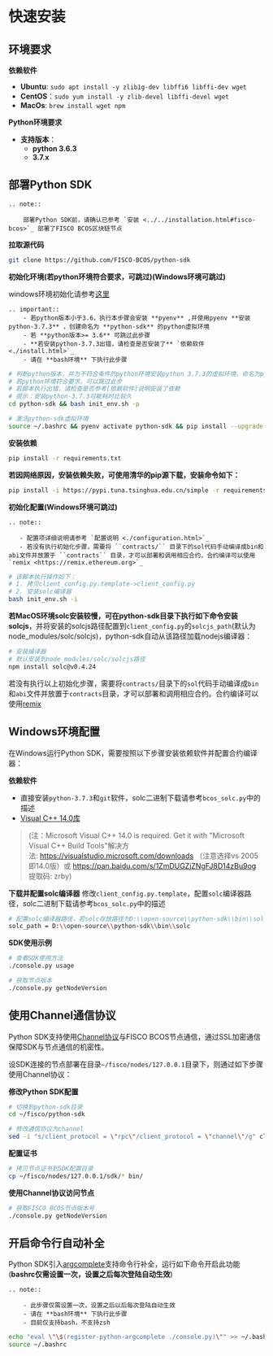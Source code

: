 # 快速安装

## 环境要求

**依赖软件**

- **Ubuntu**: `sudo apt install -y zlib1g-dev libffi6 libffi-dev wget`
- **CentOS**：`sudo yum install -y zlib-devel libffi-devel wget`
- **MacOs**: `brew install wget npm`

**Python环境要求**

- **支持版本**：
    - **python 3.6.3**
    - **3.7.x**

## 部署Python SDK

```eval_rst
.. note::

    部署Python SDK前，请确认已参考 `安装 <../../installation.html#fisco-bcos>`_ 部署了FISCO BCOS区块链节点
```

**拉取源代码**

```bash
git clone https://github.com/FISCO-BCOS/python-sdk
```

**初始化环境(若python环境符合要求，可跳过)(Windows环境可跳过)**

windows环境初始化请参考[这里](./README.md#windows环境配置)

```eval_rst
.. important::
    - 若python版本小于3.6，执行本步骤会安装 **pyenv** ,并使用pyenv **安装python-3.7.3** ，创建命名为 **python-sdk** 的python虚拟环境
    - 若 **python版本>= 3.6** 可跳过此步骤
    - **若安装python-3.7.3出错，请检查是否安装了** `依赖软件 <./install.html>`_ 
    - 请在 **bash环境** 下执行此步骤
```

```bash
# 判断python版本，并为不符合条件的python环境安装python 3.7.3的虚拟环境，命名为python-sdk
# 若python环境符合要求，可以跳过此步
# 若脚本执行出错，请检查是否参考[依赖软件]说明安装了依赖
# 提示：安装python-3.7.3可能耗时比较久
cd python-sdk && bash init_env.sh -p

# 激活python-sdk虚拟环境
source ~/.bashrc && pyenv activate python-sdk && pip install --upgrade pip
```

**安装依赖**

```bash
pip install -r requirements.txt
```

**若因网络原因，安装依赖失败，可使用清华的pip源下载，安装命令如下：**

```bash
pip install -i https://pypi.tuna.tsinghua.edu.cn/simple -r requirements.txt
```

**初始化配置(Windows环境可跳过)**

```eval_rst
.. note::

   - 配置项详细说明请参考 `配置说明 <./configuration.html>`_ 
   - 若没有执行初始化步骤，需要将 ``contracts/`` 目录下的sol代码手动编译成bin和abi文件并放置于 ``contracts`` 目录，才可以部署和调用相应合约，合约编译可以使用 `remix <https://remix.ethereum.org>`_ 

```

```bash
# 该脚本执行操作如下：
# 1. 拷贝client_config.py.template->client_config.py
# 2. 安装solc编译器
bash init_env.sh -i
```

**若MacOS环境solc安装较慢，可在python-sdk目录下执行如下命令安装solcjs**，并将安装的solcjs路径配置到`client_config.py`的`solcjs_path`(默认为node_modules/solc/solcjs)，python-sdk自动从该路径加载nodejs编译器：

```bash
# 安装编译器
# 默认安装到node_modules/solc/solcjs路径
npm install solc@v0.4.24
```

若没有执行以上初始化步骤，需要将`contracts/`目录下的`sol`代码手动编译成`bin`和`abi`文件并放置于`contracts`目录，才可以部署和调用相应合约。合约编译可以使用[remix](https://remix.ethereum.org)


## Windows环境配置

在Windows运行Python SDK，需要按照以下步骤安装依赖软件并配置合约编译器：

**依赖软件**

- 直接安装`python-3.7.3`和`git`软件，solc二进制下载请参考`bcos_solc.py`中的描述
- [Visual C++ 14.0库](https://visualstudio.microsoft.com/downloads)

> (注：Microsoft Visual C++ 14.0 is required. Get it with "Microsoft Visual C++ Build Tools"解决方法: https://visualstudio.microsoft.com/downloads （注意选择vs 2005即14.0版）或 https://pan.baidu.com/s/1ZmDUGZjZNgFJ8D14zBu9og 提取码: zrby)

**下载并配置solc编译器**
修改`client_config.py.template`，配置`solc`编译器路径，solc二进制下载请参考`bcos_solc.py`中的描述

```bash
# 配置solc编译器路径，若solc存放路径为D:\\open-source\\python-sdk\\bin\\solc，则solc_path配置如下：
solc_path = D:\\open-source\\python-sdk\\bin\\solc
```

**SDK使用示例**
```bash
# 查看SDK使用方法
./console.py usage

# 获取节点版本
./console.py getNodeVersion
```

## 使用Channel通信协议

Python SDK支持使用[Channel协议](../../design/protocol_description.html#channelmessage)与FISCO BCOS节点通信，通过SSL加密通信保障SDK与节点通信的机密性。

设SDK连接的节点部署在目录`~/fisco/nodes/127.0.0.1`目录下，则通过如下步骤使用Channel协议：

**修改Python SDK配置**

```bash
# 切换到python-sdk目录
cd ~/fisco/python-sdk

# 修改通信协议为channel
sed -i "s/client_protocol = \"rpc\"/client_protocol = \"channel\"/g" client_config.py
```

**配置证书**
```bash
# 拷贝节点证书到SDK配置目录
cp ~/fisco/nodes/127.0.0.1/sdk/* bin/
```

**使用Channel协议访问节点**

```bash
# 获取FISCO BCOS节点版本号
./console.py getNodeVersion
```

## 开启命令行自动补全

Python SDK引入[argcomplete](https://argcomplete.readthedocs.io/en/latest/)支持命令行补全，运行如下命令开启此功能(**bashrc仅需设置一次，设置之后每次登陆自动生效**)

```eval_rst
.. note::

    - 此步骤仅需设置一次，设置之后以后每次登陆自动生效
    - 请在 **bash环境** 下执行此步骤
    - 目前仅支持bash，不支持zsh 
```

```bash
echo "eval \"\$(register-python-argcomplete ./console.py)\"" >> ~/.bashrc
source ~/.bashrc
```
